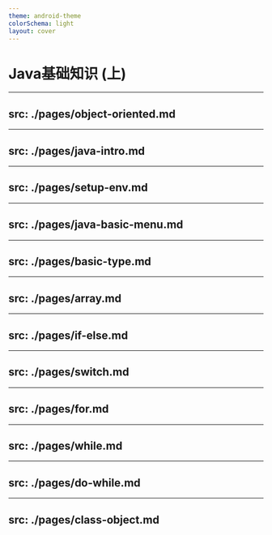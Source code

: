 ```yaml
---
theme: android-theme
colorSchema: light
layout: cover
---
```


# Java基础知识 (上)

---
src: ./pages/object-oriented.md
---

---
src: ./pages/java-intro.md
---

---
src: ./pages/setup-env.md
---

---
src: ./pages/java-basic-menu.md
---

---
src: ./pages/basic-type.md
---

---
src: ./pages/array.md
---

---
src: ./pages/if-else.md
---

---
src: ./pages/switch.md
---

---
src: ./pages/for.md
---

---
src: ./pages/while.md
---

---
src: ./pages/do-while.md
---

---
src: ./pages/class-object.md
---